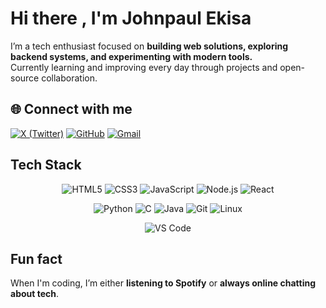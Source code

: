 # Hi there , I'm Johnpaul Ekisa

I’m a tech enthusiast focused on **building web solutions, exploring backend systems, and experimenting with modern tools.**  
Currently learning and improving every day through projects and open-source collaboration.  

## 🌐 Connect with me
[![X (Twitter)](https://img.shields.io/badge/X-000000?style=for-the-badge&logo=x&logoColor=white)](https://x.com/paul74730)
[![GitHub](https://img.shields.io/badge/GitHub-181717?style=for-the-badge&logo=github&logoColor=white)](https://github.com/johnexe-p)
[![Gmail](https://img.shields.io/badge/Email-D14836?style=for-the-badge&logo=gmail&logoColor=white)](mailto:johnpaulekisa92@gmail.com)

## Tech Stack
<div align="center">

![HTML5](https://img.shields.io/badge/HTML5-E34F26?style=for-the-badge&logo=html5&logoColor=white)
![CSS3](https://img.shields.io/badge/CSS3-1572B6?style=for-the-badge&logo=css3&logoColor=white)
![JavaScript](https://img.shields.io/badge/JavaScript-F7DF1E?style=for-the-badge&logo=javascript&logoColor=black)
![Node.js](https://img.shields.io/badge/Node.js-339933?style=for-the-badge&logo=nodedotjs&logoColor=white)
![React](https://img.shields.io/badge/React-20232A?style=for-the-badge&logo=react&logoColor=61DAFB)  

![Python](https://img.shields.io/badge/Python-3776AB?style=for-the-badge&logo=python&logoColor=white)
![C](https://img.shields.io/badge/C-00599C?style=for-the-badge&logo=c&logoColor=white)
![Java](https://img.shields.io/badge/Java-007396?style=for-the-badge&logo=java&logoColor=white)
![Git](https://img.shields.io/badge/Git-F05032?style=for-the-badge&logo=git&logoColor=white)
![Linux](https://img.shields.io/badge/Linux-FCC624?style=for-the-badge&logo=linux&logoColor=black)  

![VS Code](https://img.shields.io/badge/VS_Code-007ACC?style=for-the-badge&logo=visual-studio-code&logoColor=white)

</div>

## Fun fact
When I'm coding, I’m either **listening to Spotify** or **always online chatting about tech**.  

